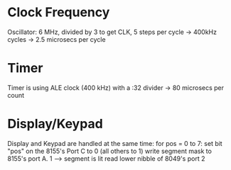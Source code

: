 Clock Frequency
===============
Oscillator: 6 MHz, divided by 3 to get CLK, 5 steps per cycle -> 400kHz cycles -> 2.5 microsecs per cycle

Timer
=====
Timer is using ALE clock (400 kHz) with a :32 divider -> 80 microsecs per count

Display/Keypad
==============

Display and Keypad are handled at the same time:
for pos = 0 to 7:
   set bit "pos" on the 8155's Port C to 0 (all others to 1)
   write segment mask to 8155's port A. 1 --> segment is lit
   read lower nibble of 8049's port 2


